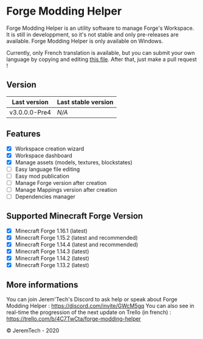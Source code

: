# Forge Modding Helper
Forge Modding Helper is an utility software to manage Forge's Workspace.
It is still in developpment, so it's not stable and only pre-releases are available.
Forge Modding Helper is only available on Windows.

Currently, only French translation is available, but you can submit your own language by copying and editing [this file](https://github.com/JeremTech/Forge-Modding-Helper/blob/master/Forge%20Modding%20Helper%203/Resources/Languages/french.json).
After that, just make a pull request !

## Version

Last version | Last stable version
------------ | -------------
v3.0.0.0-Pre4 | *N/A*

## Features

- [x] Workspace creation wizard
- [x] Workspace dashboard
- [x] Manage assets (models, textures, blockstates)
- [ ] Easy language file editing 
- [ ] Easy mod publication
- [ ] Manage Forge version after creation
- [ ] Manage Mappings version after creation
- [ ] Dependencies manager

## Supported Minecraft Forge Version

- [x] Minecraft Forge 1.16.1 (latest)
- [x] Minecraft Forge 1.15.2 (latest and recommended)
- [x] Minecraft Forge 1.14.4 (latest and recommended)
- [x] Minecraft Forge 1.14.3 (latest)
- [x] Minecraft Forge 1.14.2 (latest)
- [x] Minecraft Forge 1.13.2 (latest)

## More informations 

You can join Jerem'Tech's Discord to ask help or speak about Forge Modding Helper : https://discord.com/invite/GWcM5gq
You can also see in real-time the progression of the next update on Trello (in french) : https://trello.com/b/4C7TwCta/forge-modding-helper

© JeremTech - 2020
